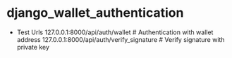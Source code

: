 # django_wallet_authentication

- Test Urls
  127.0.0.1:8000/api/auth/wallet   # Authentication with wallet address
  127.0.0.1:8000/api/auth/verify_signature  # Verify signature with private key
